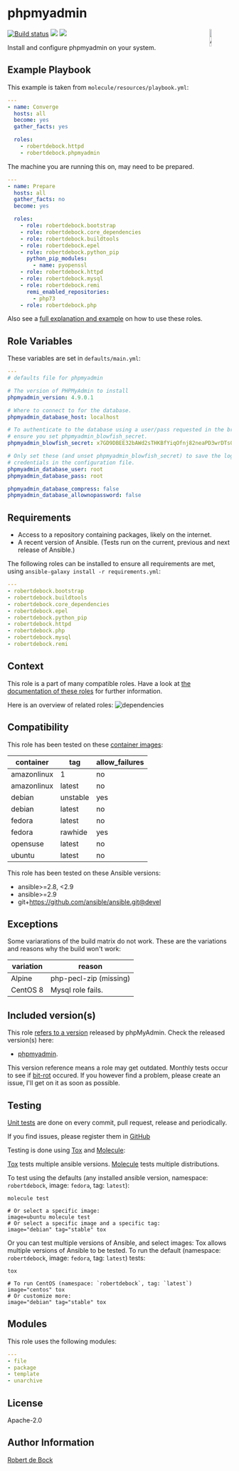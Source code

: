 phpmyadmin
=========

<img src="https://docs.ansible.com/ansible-tower/3.2.4/html_ja/installandreference/_static/images/logo_invert.png" width="10%" height="10%" alt="Ansible logo" align="right"/>
<a href="https://travis-ci.org/robertdebock/ansible-role-phpmyadmin"> <img src="https://travis-ci.org/robertdebock/ansible-role-phpmyadmin.svg?branch=master" alt="Build status"/></a> <img src="https://img.shields.io/ansible/role/d/23499"/> <img src="https://img.shields.io/ansible/quality/23499"/>

Install and configure phpmyadmin on your system.

Example Playbook
----------------

This example is taken from `molecule/resources/playbook.yml`:
```yaml
---
- name: Converge
  hosts: all
  become: yes
  gather_facts: yes

  roles:
    - robertdebock.httpd
    - robertdebock.phpmyadmin
```

The machine you are running this on, may need to be prepared.
```yaml
---
- name: Prepare
  hosts: all
  gather_facts: no
  become: yes

  roles:
    - role: robertdebock.bootstrap
    - role: robertdebock.core_dependencies
    - role: robertdebock.buildtools
    - role: robertdebock.epel
    - role: robertdebock.python_pip
      python_pip_modules:
        - name: pyopenssl
    - role: robertdebock.httpd
    - role: robertdebock.mysql
    - role: robertdebock.remi
      remi_enabled_repositories:
        - php73
    - role: robertdebock.php
```

Also see a [full explanation and example](https://robertdebock.nl/how-to-use-these-roles.html) on how to use these roles.

Role Variables
--------------

These variables are set in `defaults/main.yml`:
```yaml
---
# defaults file for phpmyadmin

# The version of PHPMyAdmin to install
phpmyadmin_version: 4.9.0.1

# Where to connect to for the database.
phpmyadmin_database_host: localhost

# To authenticate to the database using a user/pass requested in the browser,
# ensure you set phpmyadmin_blowfish_secret.
phpmyadmin_blowfish_secret: x7GD9DBEE32bAWd2sTHKBfYiqOfnj82neaPD3wrDTs0K

# Only set these (and unset phpmyadmin_blowfish_secret) to save the login
# credentials in the configuration file.
phpmyadmin_database_user: root
phpmyadmin_database_pass: root

phpmyadmin_database_compress: false
phpmyadmin_database_allownopassword: false
```

Requirements
------------

- Access to a repository containing packages, likely on the internet.
- A recent version of Ansible. (Tests run on the current, previous and next release of Ansible.)

The following roles can be installed to ensure all requirements are met, using `ansible-galaxy install -r requirements.yml`:

```yaml
---
- robertdebock.bootstrap
- robertdebock.buildtools
- robertdebock.core_dependencies
- robertdebock.epel
- robertdebock.python_pip
- robertdebock.httpd
- robertdebock.php
- robertdebock.mysql
- robertdebock.remi

```

Context
-------

This role is a part of many compatible roles. Have a look at [the documentation of these roles](https://robertdebock.nl/) for further information.

Here is an overview of related roles:
![dependencies](https://raw.githubusercontent.com/robertdebock/drawings/artifacts/phpmyadmin.png "Dependency")


Compatibility
-------------

This role has been tested on these [container images](https://hub.docker.com/):

|container|tag|allow_failures|
|---------|---|--------------|
|amazonlinux|1|no|
|amazonlinux|latest|no|
|debian|unstable|yes|
|debian|latest|no|
|fedora|latest|no|
|fedora|rawhide|yes|
|opensuse|latest|no|
|ubuntu|latest|no|

This role has been tested on these Ansible versions:

- ansible>=2.8, <2.9
- ansible>=2.9
- git+https://github.com/ansible/ansible.git@devel

Exceptions
----------

Some variarations of the build matrix do not work. These are the variations and reasons why the build won't work:

| variation                 | reason                 |
|---------------------------|------------------------|
| Alpine | php-pecl-zip (missing) |
| CentOS 8 | Mysql role fails. |

Included version(s)
-------------------

This role [refers to a version](https://github.com/robertdebock/ansible-role-phpmyadmin/blob/master/defaults/main.yml) released by phpMyAdmin. Check the released version(s) here:
- [phpmyadmin](https://www.phpmyadmin.net/downloads/).

This version reference means a role may get outdated. Monthly tests occur to see if [bit-rot](https://en.wikipedia.org/wiki/Software_rot) occured. If you however find a problem, please create an issue, I'll get on it as soon as possible.

Testing
-------

[Unit tests](https://travis-ci.org/robertdebock/ansible-role-phpmyadmin) are done on every commit, pull request, release and periodically.

If you find issues, please register them in [GitHub](https://github.com/robertdebock/ansible-role-phpmyadmin/issues)

Testing is done using [Tox](https://tox.readthedocs.io/en/latest/) and [Molecule](https://github.com/ansible/molecule):

[Tox](https://tox.readthedocs.io/en/latest/) tests multiple ansible versions.
[Molecule](https://github.com/ansible/molecule) tests multiple distributions.

To test using the defaults (any installed ansible version, namespace: `robertdebock`, image: `fedora`, tag: `latest`):

```
molecule test

# Or select a specific image:
image=ubuntu molecule test
# Or select a specific image and a specific tag:
image="debian" tag="stable" tox
```

Or you can test multiple versions of Ansible, and select images:
Tox allows multiple versions of Ansible to be tested. To run the default (namespace: `robertdebock`, image: `fedora`, tag: `latest`) tests:

```
tox

# To run CentOS (namespace: `robertdebock`, tag: `latest`)
image="centos" tox
# Or customize more:
image="debian" tag="stable" tox
```

Modules
-------

This role uses the following modules:
```yaml
---
- file
- package
- template
- unarchive
```

License
-------

Apache-2.0


Author Information
------------------

[Robert de Bock](https://robertdebock.nl/)

